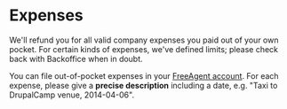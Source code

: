 # Expenses

We'll refund you for all valid company expenses you paid out of your own pocket. For certain kinds of expenses, we've defined limits; please check back with Backoffice when in doubt.

You can file out-of-pocket expenses in your [FreeAgent account](/software/freeagent.html). For each expense, please give a **precise description** including a date, e.g. "Taxi to DrupalCamp venue, 2014-04-06".

